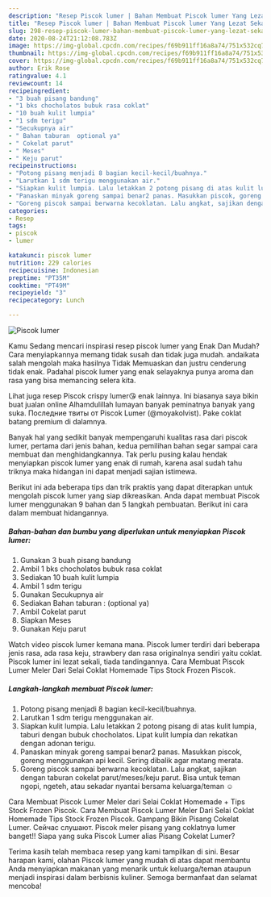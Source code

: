 ```yaml
---
description: "Resep Piscok lumer | Bahan Membuat Piscok lumer Yang Lezat Sekali"
title: "Resep Piscok lumer | Bahan Membuat Piscok lumer Yang Lezat Sekali"
slug: 298-resep-piscok-lumer-bahan-membuat-piscok-lumer-yang-lezat-sekali
date: 2020-08-24T21:12:08.783Z
image: https://img-global.cpcdn.com/recipes/f69b911ff16a8a74/751x532cq70/piscok-lumer-foto-resep-utama.jpg
thumbnail: https://img-global.cpcdn.com/recipes/f69b911ff16a8a74/751x532cq70/piscok-lumer-foto-resep-utama.jpg
cover: https://img-global.cpcdn.com/recipes/f69b911ff16a8a74/751x532cq70/piscok-lumer-foto-resep-utama.jpg
author: Erik Rose
ratingvalue: 4.1
reviewcount: 14
recipeingredient:
- "3 buah pisang bandung"
- "1 bks chocholatos bubuk rasa coklat"
- "10 buah kulit lumpia"
- "1 sdm terigu"
- "Secukupnya air"
- " Bahan taburan  optional ya"
- " Cokelat parut"
- " Meses"
- " Keju parut"
recipeinstructions:
- "Potong pisang menjadi 8 bagian kecil-kecil/buahnya."
- "Larutkan 1 sdm terigu menggunakan air."
- "Siapkan kulit lumpia. Lalu letakkan 2 potong pisang di atas kulit lumpia, taburi dengan bubuk chocholatos. Lipat kulit lumpia dan rekatkan dengan adonan terigu."
- "Panaskan minyak goreng sampai benar2 panas. Masukkan piscok, goreng menggunakan api kecil. Sering dibalik agar matang merata."
- "Goreng piscok sampai berwarna kecoklatan. Lalu angkat, sajikan dengan taburan cokelat parut/meses/keju parut. Bisa untuk teman ngopi, ngeteh, atau sekadar nyantai bersama keluarga/teman ☺"
categories:
- Resep
tags:
- piscok
- lumer

katakunci: piscok lumer 
nutrition: 229 calories
recipecuisine: Indonesian
preptime: "PT35M"
cooktime: "PT49M"
recipeyield: "3"
recipecategory: Lunch

---
```



![Piscok lumer](https://img-global.cpcdn.com/recipes/f69b911ff16a8a74/751x532cq70/piscok-lumer-foto-resep-utama.jpg)

Kamu Sedang mencari inspirasi resep piscok lumer yang Enak Dan Mudah? Cara menyiapkannya memang tidak susah dan tidak juga mudah. andaikata salah mengolah maka hasilnya Tidak Memuaskan dan justru cenderung tidak enak. Padahal piscok lumer yang enak selayaknya punya aroma dan rasa yang bisa memancing selera kita.

Lihat juga resep Piscok crispy lumer😘 enak lainnya. Ini biasanya saya bikin buat jualan online Alhamdulillah lumayan banyak peminatnya banyak yang suka. Последние твиты от Piscok Lumer (@moyakolvist). Pake coklat batang premium di dalamnya.

Banyak hal yang sedikit banyak mempengaruhi kualitas rasa dari piscok lumer, pertama dari jenis bahan, kedua pemilihan bahan segar sampai cara membuat dan menghidangkannya. Tak perlu pusing kalau hendak menyiapkan piscok lumer yang enak di rumah, karena asal sudah tahu triknya maka hidangan ini dapat menjadi sajian istimewa.


Berikut ini ada beberapa tips dan trik praktis yang dapat diterapkan untuk mengolah piscok lumer yang siap dikreasikan. Anda dapat membuat Piscok lumer menggunakan 9 bahan dan 5 langkah pembuatan. Berikut ini cara dalam membuat hidangannya.

<!--inarticleads1-->

##### Bahan-bahan dan bumbu yang diperlukan untuk menyiapkan Piscok lumer:

1. Gunakan 3 buah pisang bandung
1. Ambil 1 bks chocholatos bubuk rasa coklat
1. Sediakan 10 buah kulit lumpia
1. Ambil 1 sdm terigu
1. Gunakan Secukupnya air
1. Sediakan  Bahan taburan : (optional ya)
1. Ambil  Cokelat parut
1. Siapkan  Meses
1. Gunakan  Keju parut


Watch video piscok lumer kemana mana. Piscok lumer terdiri dari beberapa jenis rasa, ada rasa keju, strawbery dan rasa originalnya sendiri yaitu coklat. Piscok lumer ini lezat sekali, tiada tandingannya. Cara Membuat Piscok Lumer Meler Dari Selai Coklat Homemade Tips Stock Frozen Piscok. 

<!--inarticleads2-->

##### Langkah-langkah membuat Piscok lumer:

1. Potong pisang menjadi 8 bagian kecil-kecil/buahnya.
1. Larutkan 1 sdm terigu menggunakan air.
1. Siapkan kulit lumpia. Lalu letakkan 2 potong pisang di atas kulit lumpia, taburi dengan bubuk chocholatos. Lipat kulit lumpia dan rekatkan dengan adonan terigu.
1. Panaskan minyak goreng sampai benar2 panas. Masukkan piscok, goreng menggunakan api kecil. Sering dibalik agar matang merata.
1. Goreng piscok sampai berwarna kecoklatan. Lalu angkat, sajikan dengan taburan cokelat parut/meses/keju parut. Bisa untuk teman ngopi, ngeteh, atau sekadar nyantai bersama keluarga/teman ☺


Cara Membuat Piscok Lumer Meler dari Selai Coklat Homemade + Tips Stock Frozen Piscok. Cara Membuat Piscok Lumer Meler Dari Selai Coklat Homemade Tips Stock Frozen Piscok. Gampang Bikin Pisang Cokelat Lumer. Сейчас слушают. Piscok meler pisang yang coklatnya lumer banget!! Siapa yang suka Piscok Lumer alias Pisang Cokelat Lumer? 

Terima kasih telah membaca resep yang kami tampilkan di sini. Besar harapan kami, olahan Piscok lumer yang mudah di atas dapat membantu Anda menyiapkan makanan yang menarik untuk keluarga/teman ataupun menjadi inspirasi dalam berbisnis kuliner. Semoga bermanfaat dan selamat mencoba!
